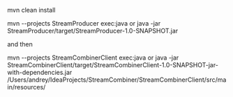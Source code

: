 mvn clean install

mvn --projects StreamProducer exec:java
or
java -jar StreamProducer/target/StreamProducer-1.0-SNAPSHOT.jar

and then 

mvn --projects StreamCombinerClient exec:java
or
java -jar StreamCombinerClient/target/StreamCombinerClient-1.0-SNAPSHOT-jar-with-dependencies.jar /Users/andrey/IdeaProjects/StreamCombiner/StreamCombinerClient/src/main/resources/